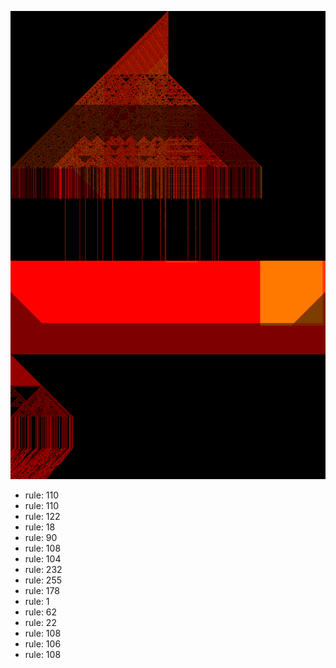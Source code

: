 ![photo](./output.png) 
 * rule: 110
* rule: 110
* rule: 122
* rule: 18
* rule: 90
* rule: 108
* rule: 104
* rule: 232
* rule: 255
* rule: 178
* rule: 1
* rule: 62
* rule: 22
* rule: 108
* rule: 106
* rule: 108
